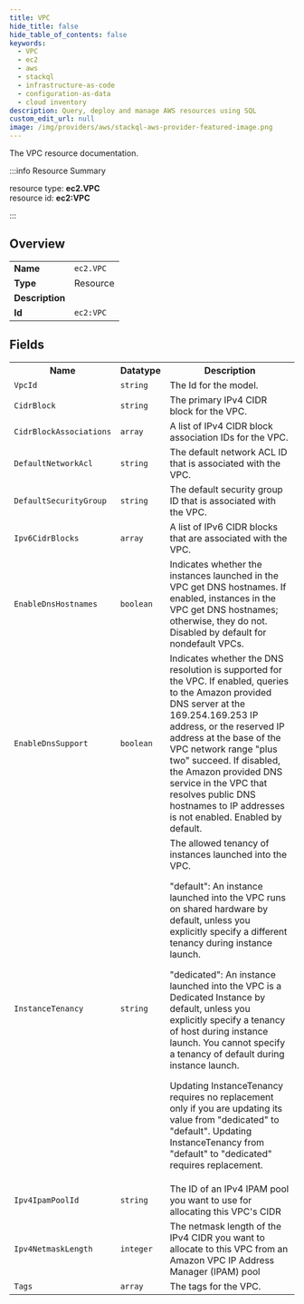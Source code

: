 ```yaml
---
title: VPC
hide_title: false
hide_table_of_contents: false
keywords:
  - VPC
  - ec2
  - aws
  - stackql
  - infrastructure-as-code
  - configuration-as-data
  - cloud inventory
description: Query, deploy and manage AWS resources using SQL
custom_edit_url: null
image: /img/providers/aws/stackql-aws-provider-featured-image.png
---
```

The VPC resource documentation.

:::info Resource Summary

<div class="row">
<div class="providerDocColumn">
<span>resource type:&nbsp;<b>ec2.VPC</b></span><br />
<span>resource id:&nbsp;<b>ec2:VPC</b></span><br />
</div>
</div>

:::

## Overview
<table><tbody>
<tr><td><b>Name</b></td><td><code>ec2.VPC</code></td></tr>
<tr><td><b>Type</b></td><td>Resource</td></tr>
<tr><td><b>Description</b></td><td></td></tr>
<tr><td><b>Id</b></td><td><code>ec2:VPC</code></td></tr>
</tbody></table>

## Fields
<table><tbody>
<tr><th>Name</th><th>Datatype</th><th>Description</th></tr>
<tr><td><code>VpcId</code></td><td><code>string</code></td><td>The Id for the model.</td></tr><tr><td><code>CidrBlock</code></td><td><code>string</code></td><td>The primary IPv4 CIDR block for the VPC.</td></tr><tr><td><code>CidrBlockAssociations</code></td><td><code>array</code></td><td>A list of IPv4 CIDR block association IDs for the VPC.</td></tr><tr><td><code>DefaultNetworkAcl</code></td><td><code>string</code></td><td>The default network ACL ID that is associated with the VPC.</td></tr><tr><td><code>DefaultSecurityGroup</code></td><td><code>string</code></td><td>The default security group ID that is associated with the VPC.</td></tr><tr><td><code>Ipv6CidrBlocks</code></td><td><code>array</code></td><td>A list of IPv6 CIDR blocks that are associated with the VPC.</td></tr><tr><td><code>EnableDnsHostnames</code></td><td><code>boolean</code></td><td>Indicates whether the instances launched in the VPC get DNS hostnames. If enabled, instances in the VPC get DNS hostnames; otherwise, they do not. Disabled by default for nondefault VPCs.</td></tr><tr><td><code>EnableDnsSupport</code></td><td><code>boolean</code></td><td>Indicates whether the DNS resolution is supported for the VPC. If enabled, queries to the Amazon provided DNS server at the 169.254.169.253 IP address, or the reserved IP address at the base of the VPC network range "plus two" succeed. If disabled, the Amazon provided DNS service in the VPC that resolves public DNS hostnames to IP addresses is not enabled. Enabled by default.</td></tr><tr><td><code>InstanceTenancy</code></td><td><code>string</code></td><td>The allowed tenancy of instances launched into the VPC.

"default": An instance launched into the VPC runs on shared hardware by default, unless you explicitly specify a different tenancy during instance launch.

"dedicated": An instance launched into the VPC is a Dedicated Instance by default, unless you explicitly specify a tenancy of host during instance launch. You cannot specify a tenancy of default during instance launch.

Updating InstanceTenancy requires no replacement only if you are updating its value from "dedicated" to "default". Updating InstanceTenancy from "default" to "dedicated" requires replacement.</td></tr><tr><td><code>Ipv4IpamPoolId</code></td><td><code>string</code></td><td>The ID of an IPv4 IPAM pool you want to use for allocating this VPC's CIDR</td></tr><tr><td><code>Ipv4NetmaskLength</code></td><td><code>integer</code></td><td>The netmask length of the IPv4 CIDR you want to allocate to this VPC from an Amazon VPC IP Address Manager (IPAM) pool</td></tr><tr><td><code>Tags</code></td><td><code>array</code></td><td>The tags for the VPC.</td></tr>
</tbody></table>
